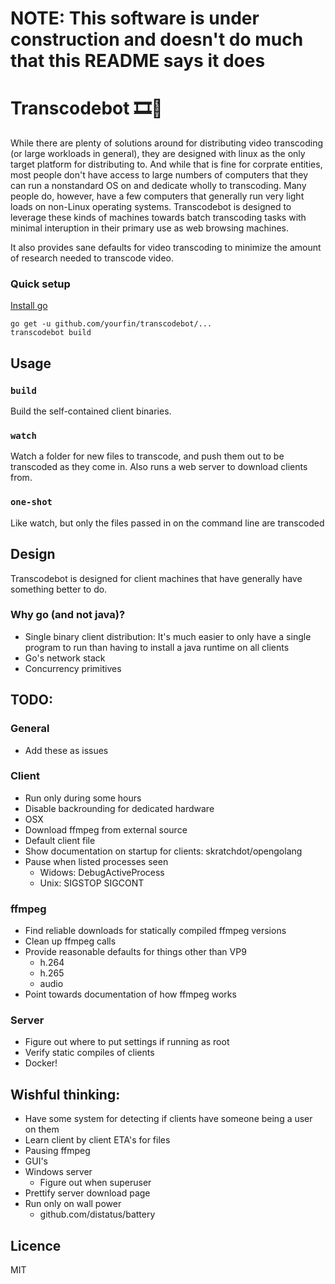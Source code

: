# NOTE: This software is under construction and doesn't do much that this README says it does
# Transcodebot 🎞🤖
While there are plenty of solutions around for distributing video transcoding (or large workloads in general), they are designed with linux as the only target platform for distributing to. And while that is fine for corprate entities, most people don't have access to large numbers of computers that they can run a nonstandard OS on and dedicate wholly to transcoding. Many people do, however, have a few computers that generally run very light loads on non-Linux operating systems. Transcodebot is designed to leverage these kinds of machines towards batch transcoding tasks with minimal interuption in their primary use as web browsing machines.

It also provides sane defaults for video transcoding to minimize the amount of research needed to transcode video.

### Quick setup
[Install go](https://golang.org/doc/install)

    go get -u github.com/yourfin/transcodebot/...
    transcodebot build

## Usage
### `build`
Build the self-contained client binaries.

### `watch`
Watch a folder for new files to transcode, and push them out to be transcoded as they come in.
Also runs a web server to download clients from.

### `one-shot`
Like watch, but only the files passed in on the command line are transcoded

## Design
Transcodebot is designed for client machines that have generally have something better to do.

### Why go (and not java)?
 - Single binary client distribution:
It's much easier to only have a single program to run than having to install a java runtime on all clients
 - Go's network stack
 - Concurrency primitives

## TODO:
### General
 - Add these as issues
### Client
 - Run only during some hours
 - Disable backrounding for dedicated hardware
 - OSX
 - Download ffmpeg from external source
 - Default client file
 - Show documentation on startup for clients: skratchdot/opengolang
 - Pause when listed processes seen
   - Widows: DebugActiveProcess
   - Unix: SIGSTOP SIGCONT
### ffmpeg
 - Find reliable downloads for statically compiled ffmpeg versions
 - Clean up ffmpeg calls
 - Provide reasonable defaults for things other than VP9
   - h.264
   - h.265
   - audio
 - Point towards documentation of how ffmpeg works
### Server
 - Figure out where to put settings if running as root
 - Verify static compiles of clients
 - Docker!

## Wishful thinking:
 - Have some system for detecting if clients have someone being a user on them
 - Learn client by client ETA's for files
 - Pausing ffmpeg
 - GUI's
 - Windows server
   - Figure out when superuser
 - Prettify server download page
 - Run only on wall power
   - github.com/distatus/battery

## Licence
MIT
